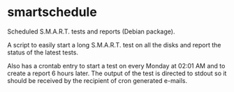 # smartschedule
Scheduled S.M.A.R.T. tests and reports (Debian package).

A script to easily start a long S.M.A.R.T. test on all the disks and
report the status of the latest tests.

Also has a crontab entry to start a test on every Monday at 02:01 AM and
to create a report 6 hours later. The output of the test is directed to
stdout so it should be received by the recipient of cron generated
e-mails.
